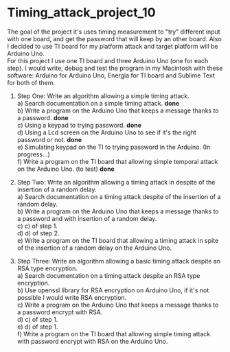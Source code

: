 Timing_attack_project_10
========================

The goal of the project it's uses timing measurement to "try" different input with one board, and get the password that will keep by an other board. Also I decided to use TI board for my platform attack and target platform will be Arduino Uno.  
For this project I use one TI board and three Arduino Uno (one for each step). I would write, debug and test the program in my Macintosh with these software: Arduino for Arduino Uno, Energia for TI board and Sublime Text for both of them. 


1.  Step One: Write an algorithm allowing a simple timing attack.  
  a)  Search documentation on a simple timing attack. **done**  
  b)  Write a program on the Arduino Uno that keeps a message thanks to a password. **done**  
  c)  Using a keypad to trying password. **done**  
  d)  Using a Lcd screen on the Arduino Uno to see if it's the right password or not. **done**  
  e)  Simulating keypad on the TI to trying password in the Arduino. (In progress...)  
  f)  Write a program on the TI board that allowing simple temporal attack on the Arduino Uno. (to test) **done**  
    
2. Step Two: Write an algorithm allowing a timing attack in despite of the insertion of a random delay.  
  a)  Search documentation on a timing attack despite of the insertion of a random delay.  
  b)  Write a program on the Arduino Uno that keeps a message thanks to a password and with insertion of a random delay.  
  c)  c) of step 1.   
  d)  d) of step 2.  
  e)  Write a program on the TI board that allowing a timing attack in spite of the insertion of a random delay on the Arduino Uno.  

3.  Step Three: Write an algorithm allowing a basic timing attack despite an RSA type encryption.  
  a)  Search documentation on a timing attack despite an RSA type encryption.  
  b)  Use openssl library for RSA encryption on Arduino Uno, if it's not possible I would write RSA encryption.  
  c)  Write a program on the Arduino Uno that keeps a message thanks to a password encrypt with RSA.  
  d)  c) of step 1.  
  e)  d) of step 1.  
  f)  Write a program on the TI board that allowing simple timing attack with password encrypt with RSA on the Arduino Uno.  
